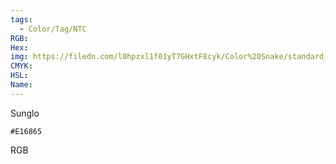 ```yaml
---
tags:
  - Color/Tag/NTC
RGB:
Hex:
img: https://filedn.com/l0hpzxl1f01yT7GHxtF8cyk/Color%20Snake/standard_csv_to_svg/%23/E16865.svg
CMYK:
HSL:
Name:
---
```

Sunglo
```palette
#E16865
```
RGB

